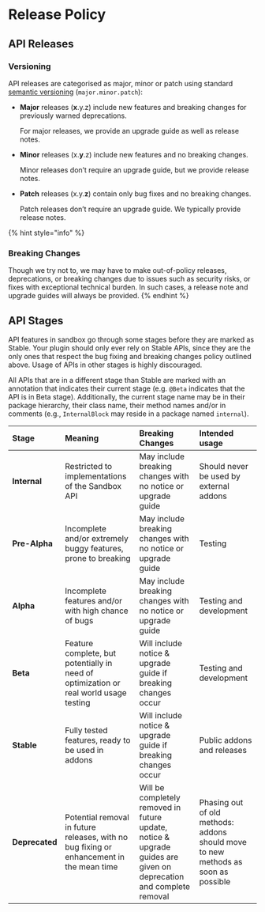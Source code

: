 # Release Policy

## API Releases

### Versioning

 API releases are categorised as major, minor or patch using standard [semantic versioning](http://semver.org/) \(`major.minor.patch`\):

* **Major** releases \(**x**.y.z\) include new features and breaking changes for previously warned deprecations.

  For major releases, we provide an upgrade guide as well as release notes.

* **Minor** releases \(x.**y**.z\) include new features and no breaking changes.

  Minor releases don’t require an upgrade guide, but we provide release notes.

* **Patch** releases \(x.y.**z**\) contain only bug fixes and no breaking changes.

  Patch releases don’t require an upgrade guide. We typically provide release notes.

{% hint style="info" %}
### Breaking Changes

Though we try not to, we may have to make out-of-policy releases, deprecations, or breaking changes due to issues such as security risks, or fixes with exceptional technical burden. In such cases, a release note and upgrade guides will always be provided.
{% endhint %}

## API Stages

API features in sandbox go through some stages before they are marked as Stable. Your plugin should only ever rely on Stable APIs, since they are the only ones that respect the bug fixing and breaking changes policy outlined above. Usage of APIs in other stages is highly discouraged.

All APIs that are in a different stage than Stable are marked with an annotation that indicates their current stage \(e.g. `@Beta` indicates that the API is in Beta stage\). Additionally, the current stage name may be in their package hierarchy, their class name, their method names and/or in comments \(e.g., `InternalBlock` may reside in a package named `internal`\).

| Stage | Meaning | Breaking Changes | Intended usage |
| :--- | :--- | :--- | :--- |
| **Internal** | Restricted to implementations of the Sandbox API | May include breaking changes with no notice or upgrade guide | Should never be used by external addons |
| **Pre-Alpha** | Incomplete and/or extremely buggy features, prone to breaking | May include breaking changes with no notice or upgrade guide | Testing |
| **Alpha** | Incomplete features and/or with high chance of bugs | May include breaking changes with no notice or upgrade guide | Testing and development |
| **Beta** | Feature complete, but potentially in need of optimization or real world usage testing | Will include notice & upgrade guide if breaking changes occur | Testing and development |
| **Stable** | Fully tested features, ready to be used in addons | Will include notice & upgrade guide if breaking changes occur | Public addons and releases |
| **Deprecated** | Potential removal in future releases, with no bug fixing or enhancement in the mean time | Will be completely removed in future update, notice & upgrade guides are given on deprecation and complete removal | Phasing out of old methods: addons should move to new methods as soon as possible |

